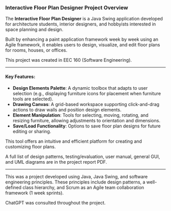 ### Interactive Floor Plan Designer Project Overview

The **Interactive Floor Plan Designer** is a Java Swing application developed for architecture students, interior designers, and hobbyists interested in space planning and design. 

Built by enhancing a paint application framework week by week using an Agile framework, it enables users to design, visualize, and edit floor plans for rooms, houses, or offices. 

This project was created in EEC 160 (Software Engineering).

---

#### Key Features:
- **Design Elements Palette**: A dynamic toolbox that adapts to user selection (e.g., displaying furniture icons for placement when furniture tools are selected).
- **Drawing Canvas**: A grid-based workspace supporting click-and-drag actions to draw walls and position design elements.
- **Element Manipulation**: Tools for selecting, moving, rotating, and resizing furniture, allowing adjustments to orientation and dimensions.
- **Save/Load Functionality**: Options to save floor plan designs for future editing or sharing.

This tool offers an intuitive and efficient platform for creating and customizing floor plans.

A full list of design patterns, testing/evaluation, user manual, general GUI, and UML diagrams are in the project report PDF.

---

This was a project developed using Java, Java Swing, and software engineering principles. These principles include design patterns, a well-defined class hierarchy, and Scrum as an Agile team collaboration framework (1 week sprints).

ChatGPT was consulted throughout the project.
